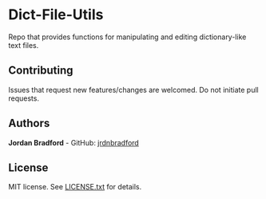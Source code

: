 # Dict-File-Utils
Repo that provides functions for manipulating and editing dictionary-like text files.

## Contributing
Issues that request new features/changes are welcomed. Do not initiate pull requests. 

## Authors
**Jordan Bradford** - GitHub: [jrdnbradford](https://github.com/jrdnbradford)

## License
MIT license. See [LICENSE.txt](LICENSE.txt) for details.